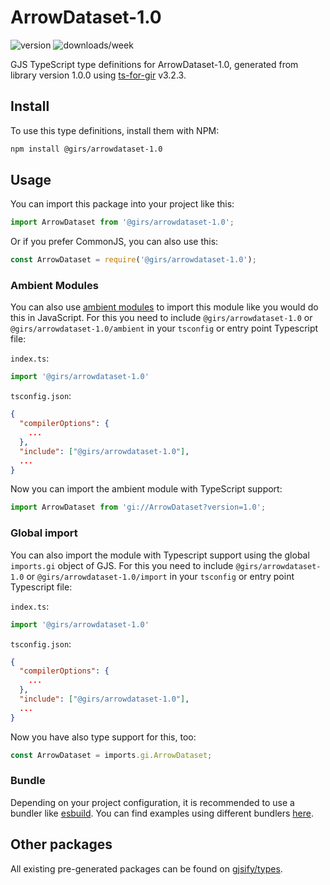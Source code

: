 
# ArrowDataset-1.0

![version](https://img.shields.io/npm/v/@girs/arrowdataset-1.0)
![downloads/week](https://img.shields.io/npm/dw/@girs/arrowdataset-1.0)


GJS TypeScript type definitions for ArrowDataset-1.0, generated from library version 1.0.0 using [ts-for-gir](https://github.com/gjsify/ts-for-gir) v3.2.3.


## Install

To use this type definitions, install them with NPM:
```bash
npm install @girs/arrowdataset-1.0
```

## Usage

You can import this package into your project like this:
```ts
import ArrowDataset from '@girs/arrowdataset-1.0';
```

Or if you prefer CommonJS, you can also use this:
```ts
const ArrowDataset = require('@girs/arrowdataset-1.0');
```

### Ambient Modules

You can also use [ambient modules](https://github.com/gjsify/ts-for-gir/tree/main/packages/cli#ambient-modules) to import this module like you would do this in JavaScript.
For this you need to include `@girs/arrowdataset-1.0` or `@girs/arrowdataset-1.0/ambient` in your `tsconfig` or entry point Typescript file:

`index.ts`:
```ts
import '@girs/arrowdataset-1.0'
```

`tsconfig.json`:
```json
{
  "compilerOptions": {
    ...
  },
  "include": ["@girs/arrowdataset-1.0"],
  ...
}
```

Now you can import the ambient module with TypeScript support: 

```ts
import ArrowDataset from 'gi://ArrowDataset?version=1.0';
```

### Global import

You can also import the module with Typescript support using the global `imports.gi` object of GJS.
For this you need to include `@girs/arrowdataset-1.0` or `@girs/arrowdataset-1.0/import` in your `tsconfig` or entry point Typescript file:

`index.ts`:
```ts
import '@girs/arrowdataset-1.0'
```

`tsconfig.json`:
```json
{
  "compilerOptions": {
    ...
  },
  "include": ["@girs/arrowdataset-1.0"],
  ...
}
```

Now you have also type support for this, too:

```ts
const ArrowDataset = imports.gi.ArrowDataset;
```

### Bundle

Depending on your project configuration, it is recommended to use a bundler like [esbuild](https://esbuild.github.io/). You can find examples using different bundlers [here](https://github.com/gjsify/ts-for-gir/tree/main/examples).

## Other packages

All existing pre-generated packages can be found on [gjsify/types](https://github.com/gjsify/types).

